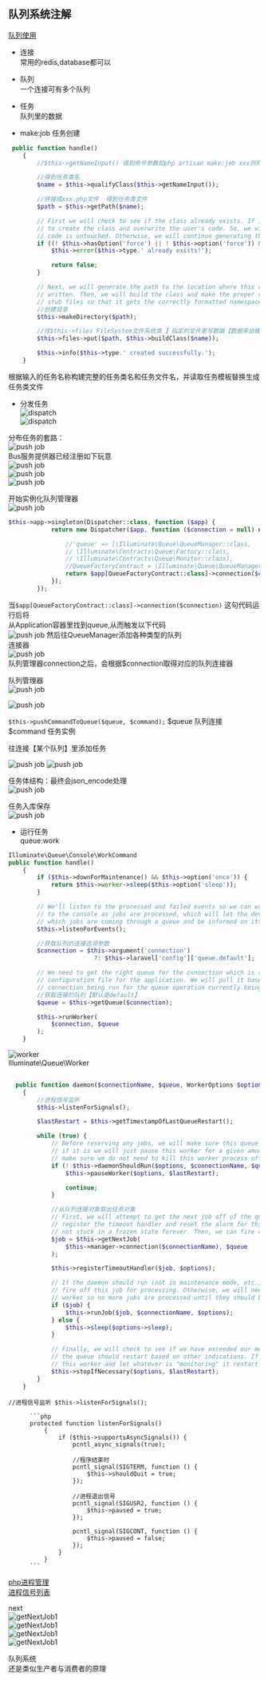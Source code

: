 ## 队列系统注解  
[队列使用](https://learnku.com/docs/laravel/5.5/queues/1324)  

- 连接  
常用的redis,database都可以  

- 队列  
一个连接可有多个队列   

- 任务  
队列里的数据   


- make:job 任务创建   
```php 
 public function handle()
    {
        //$this->getNameInput() 得到命令参数如php artisan make:job xxx则得到xxx

        //得到任务类名
        $name = $this->qualifyClass($this->getNameInput());

        //拼接成xxx.php文件  得到任务类文件
        $path = $this->getPath($name);

        // First we will check to see if the class already exists. If it does, we don't want
        // to create the class and overwrite the user's code. So, we will bail out so the
        // code is untouched. Otherwise, we will continue generating this class' files.
        if ((! $this->hasOption('force') || ! $this->option('force')) && $this->alreadyExists($this->getNameInput())) {
            $this->error($this->type.' already exists!');

            return false;
        }

        // Next, we will generate the path to the location where this class' file should get
        // written. Then, we will build the class and make the proper replacements on the
        // stub files so that it gets the correctly formatted namespace and class name.
        //创建目录
        $this->makeDirectory($path);

        //往$this->files FileSystem文件系统类 】指定的文件里写数据【数据来自模板，模板已经替换好】
        $this->files->put($path, $this->buildClass($name));

        $this->info($this->type.' created successfully.');
    }

```   
根据输入的任务名称构建完整的任务类名和任务文件名，并读取任务模板替换生成任务类文件   

- 分发任务   
![dispatch](images/queue/dispatch1.png)   
![dispatch](images/queue/dispatch2.png)      


分布任务的套路：   
![push job](images/queue/push1.png)    
Bus服务提供器已经注册如下玩意  
![push job](images/queue/push2.png)  
![push job](images/queue/push3.png)    
![push job](images/queue/push4.png)    
  
开始实例化队列管理器  
![push job](images/queue/push5.png)   
```php 
$this->app->singleton(Dispatcher::class, function ($app) {
            return new Dispatcher($app, function ($connection = null) use ($app) {

                //'queue' => [\Illuminate\Queue\QueueManager::class,
                // \Illuminate\Contracts\Queue\Factory::class,
                // \Illuminate\Contracts\Queue\Monitor::class],
                //QueueFactoryContract = \Illuminate\Queue\QueueManager::class
                return $app[QueueFactoryContract::class]->connection($connection);
            });
        });
```   
当`$app[QueueFactoryContract::class]->connection($connection)` 这句代码运行后将   
从Application容器里找到queue,从而触发以下代码   
![push job](images/queue/push6.png)  然后往QueueManager添加各种类型的队列  
连接器  
![push job](images/queue/push7.png)   
队列管理器connection之后，会根据$connection取得对应的队列连接器   

队列管理器   
![push job](images/queue/push9.png)  

![push job](images/queue/push10.png)   

`$this->pushCommandToQueue($queue, $command);` 
$queue 队列连接
$command 任务实例  


往连接【某个队列】里添加任务  

![push job](images/queue/push11.png) 
![push job](images/queue/push12.png)    

任务体结构：最终会json_encode处理    
![push job](images/queue/job1.png)   

任务入库保存  
![push job](images/queue/job2.png) 

- 运行任务   
queue:work   

```php 
Illuminate\Queue\Console\WorkCommand
public function handle()
    {
        if ($this->downForMaintenance() && $this->option('once')) {
            return $this->worker->sleep($this->option('sleep'));
        }

        // We'll listen to the processed and failed events so we can write information
        // to the console as jobs are processed, which will let the developer watch
        // which jobs are coming through a queue and be informed on its progress.
        $this->listenForEvents();

        //获取队列的连接选项参数
        $connection = $this->argument('connection')
                        ?: $this->laravel['config']['queue.default'];

        // We need to get the right queue for the connection which is set in the queue
        // configuration file for the application. We will pull it based on the set
        // connection being run for the queue operation currently being executed.
        //获取连接的队列【默认是default】
        $queue = $this->getQueue($connection);

        $this->runWorker(
            $connection, $queue
        );
    }
```   
![worker](images/queue/dispatch3.png)   
Illuminate\Queue\Worker
```php
 
  public function daemon($connectionName, $queue, WorkerOptions $options)
    {
        //进程信号监听
        $this->listenForSignals();

        $lastRestart = $this->getTimestampOfLastQueueRestart();

        while (true) {
            // Before reserving any jobs, we will make sure this queue is not paused and
            // if it is we will just pause this worker for a given amount of time and
            // make sure we do not need to kill this worker process off completely.
            if (! $this->daemonShouldRun($options, $connectionName, $queue)) {
                $this->pauseWorker($options, $lastRestart);

                continue;
            }

            //从队列连接对象取出任务对象
            // First, we will attempt to get the next job off of the queue. We will also
            // register the timeout handler and reset the alarm for this job so it is
            // not stuck in a frozen state forever. Then, we can fire off this job.
            $job = $this->getNextJob(
                $this->manager->connection($connectionName), $queue
            );

            $this->registerTimeoutHandler($job, $options);

            // If the daemon should run (not in maintenance mode, etc.), then we can run
            // fire off this job for processing. Otherwise, we will need to sleep the
            // worker so no more jobs are processed until they should be processed.
            if ($job) {
                $this->runJob($job, $connectionName, $options);
            } else {
                $this->sleep($options->sleep);
            }

            // Finally, we will check to see if we have exceeded our memory limits or if
            // the queue should restart based on other indications. If so, we'll stop
            // this worker and let whatever is "monitoring" it restart the process.
            $this->stopIfNecessary($options, $lastRestart);
        }
    }
 ```   
 `//进程信号监听
          $this->listenForSignals();`  
             
          ```php 
          protected function listenForSignals()
              {
                  if ($this->supportsAsyncSignals()) {
                      pcntl_async_signals(true);
          
                      //程序结束时
                      pcntl_signal(SIGTERM, function () {
                          $this->shouldQuit = true;
                      });
          
                      //进程退出信号
                      pcntl_signal(SIGUSR2, function () {
                          $this->paused = true;
                      });
          
                      pcntl_signal(SIGCONT, function () {
                          $this->paused = false;
                      });
                  }
              }
          ```

[php进程管理](http://php.net/manual/en/function.pcntl-signal.php)   
[进程信号列表](https://blog.csdn.net/tennysonsky/article/details/46010505)   

next   
![getNextJob1](images/queue/dispatch4.png)  
![getNextJob1](images/queue/runjob1.png)  
![getNextJob1](images/queue/runjob2.png)  
![getNextJob1](images/queue/runjob3.png)    

队列系统  
还是类似生产者与消费者的原理  

  